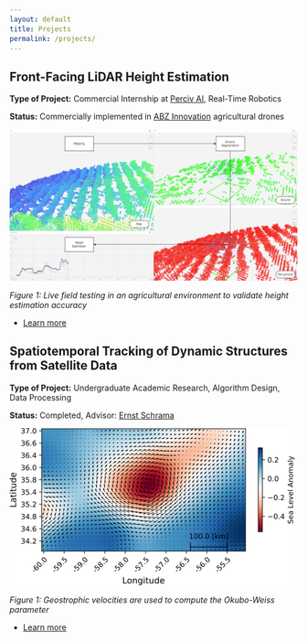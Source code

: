 ```yaml
---
layout: default
title: Projects
permalink: /projects/
---
```


## **Front-Facing LiDAR Height Estimation**

**Type of Project:** Commercial Internship at [Perciv AI](https://www.perciv.ai/), Real-Time Robotics

**Status:** Commercially implemented in [ABZ Innovation](https://abzinnovation.com/) agricultural drones

![Height estimation algorithm in an Orchard](/assets/Process.png)

*Figure 1: Live field testing in an agricultural environment to validate height estimation accuracy*

- [Learn more](/height_estimation/)

## **Spatiotemporal Tracking of Dynamic Structures from Satellite Data**

**Type of Project:** Undergraduate Academic Research, Algorithm Design, Data Processing

**Status:** Completed, Advisor: [Ernst Schrama](https://scholar.google.com/citations?user=-4MM-SUAAAAJ&hl=nl)

![Geostrophic velocities over Sea-Level Anomaly map](/assets/SLA_over_U-V.png)

*Figure 1: Geostrophic velocities are used to compute the Okubo-Weiss parameter*

- [Learn more](/eddy/)